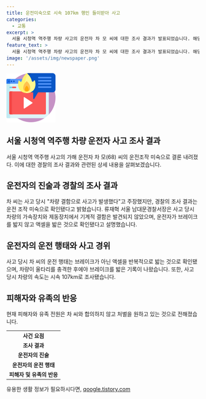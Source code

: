 ```yaml
---
title: 운전미숙으로 시속 107km 행인 들이받아 사고
categories:
  - 교통
excerpt: >
  서울 시청역 역주행 차량 사고의 운전자 차 모 씨에 대한 조사 결과가 발표되었습니다. 해당 운전자는 차량 결함을 주장했지만, 경찰 조사 결과는 운전 조작 미숙으로 사고가 발생했음을 밝혔습니다. 사고 당시 브레이크가 작동하지 않은 것으로 확인되었고, 운전자가 액셀을 밟았다 뗐다 했다는 증거도 있었습니다. 울타리 충격으로 속도를 줄인다는 주장과 피해자를 못 보았다는 주장도 나왔지만, 피해자와 유족은 합의하지 않고 처벌을 원하고 있다고 전해졌습니다. 사고의 세부 내용과 운전자의 주장에 대한 논란이 계속될 전망입니다. (종합)
feature_text: >
  서울 시청역 역주행 차량 사고의 운전자 차 모 씨에 대한 조사 결과가 발표되었습니다. 해당 운전자는 차량 결함을 주장했지만, 경찰 조사 결과는 운전 조작 미숙으로 사고가 발생했음을 밝혔습니다. 사고 당시 브레이크가 작동하지 않은 것으로 확인되었고, 운전자가 액셀을 밟았다 뗐다 했다는 증거도 있었습니다. 울타리 충격으로 속도를 줄인다는 주장과 피해자를 못 보았다는 주장도 나왔지만, 피해자와 유족은 합의하지 않고 처벌을 원하고 있다고 전해졌습니다. 사고의 세부 내용과 운전자의 주장에 대한 논란이 계속될 전망입니다. (종합)
image: '/assets/img/newspaper.png'
---
```


<p><img src="/assets/img/news.png" alt="rentncar 속보" /></p>

<h2>서울 시청역 역주행 차량 운전자 사고 조사 결과</h2>

<p data-ke-size="size16">서울 시청역 역주행 사고의 가해 운전자 차 모(68) 씨의 운전조작 미숙으로 결론 내려졌다. 이에 대한 경찰의 조사 결과와 관련된 상세 내용을 살펴보겠습니다.</p>

<h2>운전자의 진술과 경찰의 조사 결과</h2>

<p data-ke-size="size16">차 씨는 사고 당시 "차량 결함으로 사고가 발생했다"고 주장했지만, 경찰의 조사 결과는 운전 조작 미숙으로 확인됐다고 밝혔습니다. 류재혁 서울 남대문경찰서장은 사고 당시 차량의 가속장치와 제동장치에서 기계적 결함은 발견되지 않았으며, 운전자가 브레이크를 밟지 않고 액셀을 밟은 것으로 확인됐다고 설명했습니다.</p>

<h2>운전자의 운전 행태와 사고 경위</h2>

<p data-ke-size="size16">사고 당시 차 씨의 운전 행태는 브레이크가 아닌 액셀을 반복적으로 밟는 것으로 확인됐으며, 차량이 울타리를 충격한 후에야 브레이크를 밟은 기록이 나왔습니다. 또한, 사고 당시 차량의 속도는 시속 107km로 조사됐습니다.</p>

<h2>피해자와 유족의 반응</h2>

<p data-ke-size="size16">현재 피해자와 유족 전원은 차 씨와 합의하지 않고 처벌을 원하고 있는 것으로 전해졌습니다.</p>

<table>
    <tbody>
        <tr>
            <td style="text-align: center; height: 17px;"><b>사건 요점</b></td>
        </tr>
        <tr>
            <td style="text-align: center; height: 17px;"><b>조사 결과</b></td>
        </tr>
        <tr>
            <td style="text-align: center; height: 17px;"><b>운전자의 진술</b></td>
        </tr>
        <tr>
            <td style="text-align: center; height: 17px;"><b>운전자의 운전 행태</b></td>
        </tr>
        <tr>
            <td style="text-align: center; height: 17px;"><b>피해자 및 유족의 반응</b></td>
        </tr>
    </tbody>
</table>
유용한 생활 정보가 필요하시다면, <a href="https://qoogle.tistory.com" rel="dofollow">qoogle.tistory.com</a>


